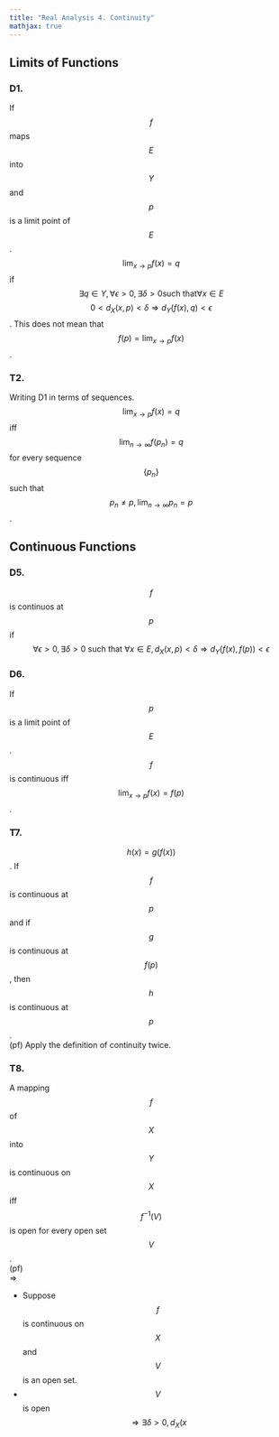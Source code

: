 ```yaml
---
title: "Real Analysis 4. Continuity"
mathjax: true
---
```



## Limits of Functions

### D1.
If $$f$$ maps $$E$$ into $$Y$$ and $$p$$ is a limit point of $$E$$.
$$\lim_{x\rightarrow p}f(x)=q$$ if $$\exists q \in Y, \forall \epsilon > 0, \exists \delta > 0 \text{such that} \forall x \in E$$  $$0 < d_X(x,p) < \delta \Rightarrow d_Y(f(x),q) < \epsilon$$. This does not mean that $$f(p) = \lim_{x\rightarrow p}f(x)$$.

### T2.
Writing D1 in terms of sequences.
$$\lim_{x\rightarrow p}f(x)=q$$ iff $$\lim_{n\rightarrow \infty}f(p_n)=q$$ for every sequence $$\{p_n\}$$ such that $$p_n \neq p, \lim_{n\rightarrow \infty} p_n = p$$.

## Continuous Functions
### D5.
$$f$$ is continuos at $$p$$ if $$\forall \epsilon >0, \exists \delta > 0 \text{ such that } \forall x \in E, d_X(x,p) < \delta \Rightarrow d_Y(f(x),f(p)) < \epsilon$$

### D6.
If $$p$$ is a limit point of $$E$$. $$f$$ is continuous iff $$\lim_{x \rightarrow p}f(x) = f(p)$$.

### T7.
$$h(x)=g(f(x))$$. If $$f$$ is continuous at $$p$$ and if $$g$$ is continuous at $$f(p)$$, then $$h$$ is continuous at $$p$$.  
(pf) Apply the definition of continuity twice.

### T8. 
A mapping $$f$$ of $$X$$ into $$Y$$ is continuous on $$X$$ iff $$f^{-1}(V)$$ is open for every open set $$V$$.  
(pf)  
=>  
- Suppose $$f$$ is continuous on $$X$$ and $$V$$ is an open set.
- $$V$$ is open $$\Rightarrow \exists \delta > 0, d_X(x$$ 

###